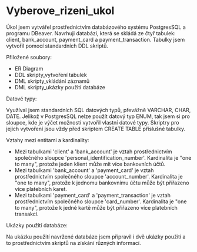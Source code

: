 # Vyberove_rizeni_ukol

Úkol jsem vytvářel prostřednictvím databázového systému PostgresSQL a programu DBeaver.
Navrhuji databázi, která se skládá ze čtyř tabulek: client, bank_account, payment_card a payment_transaction. Tabulky jsem vytvořil pomocí standardních DDL skriptů.

Přiložené soubory:

- ER Diagram
- DDL skripty_vytvoření tabulek
- DML skripty_vkládání záznamů
- DML skripty_ukázky použití databáze

Datové typy:

Využíval jsem standardních SQL datových typů, převážně VARCHAR, CHAR, DATE. Jelikož v PostgresSQL nelze použít datový typ ENUM, tak jsem si pro sloupce, kde je výčet možností vytvořil vlastní datové typy. Skriptry pro jejich vytvoření jsou vždy před skriptem CREATE TABLE příslušné tabulky.

Vztahy mezi entitami a kardinality:

- Mezi tabulkami 'client' a 'bank_account' je vztah prostřednictvím společného sloupce 'personal_identification_number'. Kardinalita je "one to many", protože jeden klient může mít více bankovních účtů.
- Mezi tabulkami 'bank_account' a 'payment_card' je vztah prostřednictvím společného sloupce 'account_number'. Kardinalita je "one to many", protože k jednomu bankovnímu účtu může být přiřazeno více platebních karet.
- Mezi tabulkami 'payment_card' a 'payment_transaction' je vztah prostřednictvím společného sloupce 'card_number'. Kardinalita je "one to many", protože k jedné kartě může být přiřazeno více platebních transakcí.

Ukázky použití databáze:

Na ukázku použití navržené databáze jsem připravil i dvě ukázky použití a to prostřednictvím skriptů na získání různých informací.
